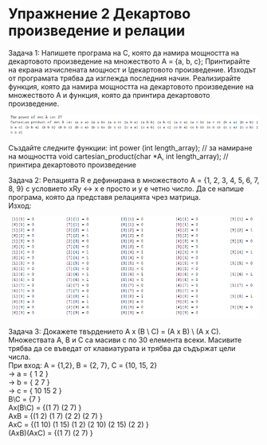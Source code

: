 # Упражнение 2 Декартово произведение и релации

Задача 1: Напишете програма на С, която да намира мощността на декартовото произведение на множеството A = {a, b, c}; Принтирайте на екрана изчислената мощност и lдекартовото произведение. Изходът от програмата трябва да изглежда последния начин. Реализирайте функция, която да намира мощността на декартовото произведение на множеството А и функция, която да принтира декартовото произведение.

 ![alt tag](https://github.com/milenaangelova/lab3_Cartesian_Product/blob/master/task1_pic.png)
 
Създайте следните функции:
int power (int length_array); // за намиране на мощността 
void cartesian_product(char *A, int length_array); // принтира декартовото произведение 

Задача 2: Релацията R е дефинирана в множеството A = {1, 2, 3, 4, 5, 6, 7, 8, 9} с условието xRy ↔ x е просто и y е четно число. Да се напише програма, която да представя релацията чрез матрица. <br/>
Изход:
 
 ![alt tag](https://github.com/milenaangelova/lab3_Cartesian_Product/blob/master/task_2_pic.png)
 
 Задача 3: Докажете твърдението A x (B \ C) = (A x B) \ (A x C). Множествата A, B и C са масиви с по 30 елемента всеки. Масивите трябва да се въведат от клавиатурата и трябва да съдържат цели числа. <br/>
При вход: А = {1,2}, B = {2, 7}, C = {10, 15, 2} <br/>
-> a = { 1 2 } <br/>
-> b = { 2 7 } <br/>
-> c = { 10 15 2 } <br/>
B\C = {7 } <br/>
Ax(B\C) = {(1 7) (2 7) } <br/>
AxB = {(1 2) (1 7) (2 2) (2 7) } <br/>
AxC = {(1 10) (1 15) (1 2) (2 10) (2 15) (2 2) } <br/>
(AxB)\(AxC) = {(1 7) (2 7) } <br/>
